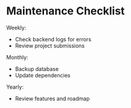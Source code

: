 # Maintenance Checklist

Weekly:
- Check backend logs for errors
- Review project submissions

Monthly:
- Backup database
- Update dependencies

Yearly:
- Review features and roadmap
